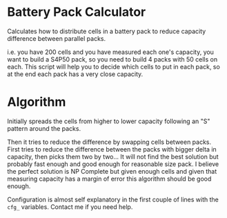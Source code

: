 # Battery Pack Calculator
Calculates how to distribute cells in a battery pack to reduce capacity difference between parallel packs.

i.e. you have 200 cells and you have measured each one's capacity, you want to build a S4P50 pack, so you need to
build 4 packs with 50 cells on each. This script will help you to decide which cells to put in each pack, 
so at the end each pack has a very close capacity.

# Algorithm

Initially spreads the cells from higher to lower capacity following an "S" pattern around the packs.


Then it tries to reduce the difference by swapping cells between packs. First  tries to reduce the difference between
the packs with bigger delta in capacity, then picks them two by two... 
It will not find the best solution but probably fast enough and good enough for reasonable size pack. I believe
the perfect solution is NP Complete but given enough cells and given that measuring capacity has a margin of error
this algorithm should be good enough.


Configuration is almost self explanatory in the first couple of lines with the `cfg_` variables. Contact me if you 
need help.